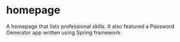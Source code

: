 # homepage
A homepage that lists professional skills. It also featured a Password Generator app written using Spring framework
